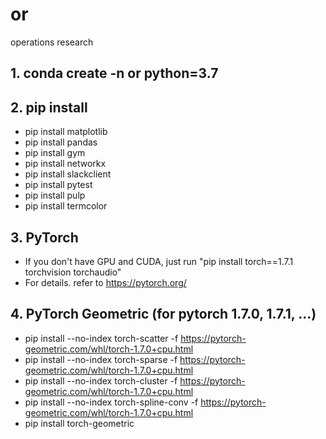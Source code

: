# or

operations research

## 1. conda create -n or python=3.7

## 2. pip install

- pip install matplotlib
- pip install pandas  
- pip install gym
- pip install networkx
- pip install slackclient
- pip install pytest
- pip install pulp
- pip install termcolor

## 3. PyTorch

- If you don't have GPU and CUDA, just run "pip install torch==1.7.1 torchvision torchaudio"
- For details. refer to <https://pytorch.org/>
  
## 4. PyTorch Geometric (for pytorch 1.7.0, 1.7.1, ...)

- pip install --no-index torch-scatter -f <https://pytorch-geometric.com/whl/torch-1.7.0+cpu.html>
- pip install --no-index torch-sparse -f <https://pytorch-geometric.com/whl/torch-1.7.0+cpu.html>
- pip install --no-index torch-cluster -f <https://pytorch-geometric.com/whl/torch-1.7.0+cpu.html>
- pip install --no-index torch-spline-conv -f <https://pytorch-geometric.com/whl/torch-1.7.0+cpu.html>
- pip install torch-geometric
